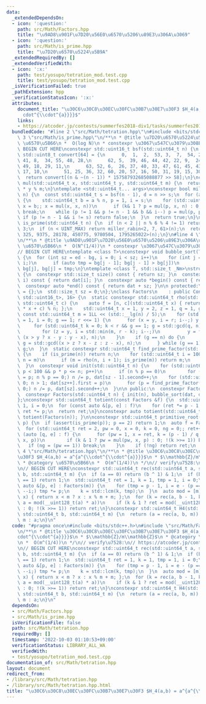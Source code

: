 ```yaml
---
data:
  _extendedDependsOn:
  - icon: ':question:'
    path: src/Math/Factors.hpp
    title: "\u9AD8\u901F\u7D20\u56E0\u6570\u5206\u89E3\u306A\u3069"
  - icon: ':question:'
    path: src/Math/is_prime.hpp
    title: "\u7D20\u6570\u5224\u5B9A"
  _extendedRequiredBy: []
  _extendedVerifiedWith:
  - icon: ':x:'
    path: test/yosupo/tetration_mod.test.cpp
    title: test/yosupo/tetration_mod.test.cpp
  _isVerificationFailed: true
  _pathExtension: hpp
  _verificationStatusIcon: ':x:'
  attributes:
    document_title: "\u30C6\u30C8\u30EC\u30FC\u30B7\u30E7\u30F3 $H_4(a,b) = a^{a^{\\\
      cdot^{\\cdot^{a}}}}$"
    links:
    - https://atcoder.jp/contests/summerfes2018-div1/tasks/summerfes2018_f
  bundledCode: "#line 2 \"src/Math/tetration.hpp\"\n#include <bits/stdc++.h>\n#line\
    \ 3 \"src/Math/is_prime.hpp\"\n/**\n * @title \u7D20\u6570\u5224\u5B9A\n * @category\
    \ \u6570\u5B66\n *  O(log N)\n * constexpr \u3067\u547C\u3079\u308B\n */\n\n//\
    \ BEGIN CUT HERE\nconstexpr std::uint16_t bsf(std::uint64_t n) {\n  constexpr\
    \ std::uint8_t convert[64] = {\n      0,  1,  2,  53, 3,  7,  54, 27, 4,  38,\
    \ 41, 8,  34, 55, 48, 28,\n      62, 5,  39, 46, 44, 42, 22, 9,  24, 35, 59, 56,\
    \ 49, 18, 29, 11,\n      63, 52, 6,  26, 37, 40, 33, 47, 61, 45, 43, 21, 23, 58,\
    \ 17, 10,\n      51, 25, 36, 32, 60, 20, 57, 16, 50, 31, 19, 15, 30, 14, 13, 12};\n\
    \  return convert[(n & ~(n - 1)) * 157587932685088877 >> 58];\n}\nconstexpr std::uint64_t\
    \ mul(std::uint64_t x, std::uint64_t y, std::uint64_t m) {\n  return (__uint128_t)x\
    \ * y % m;\n}\ntemplate <std::uint64_t... args>\nconstexpr bool miller_rabin(std::uint64_t\
    \ n) {\n  const std::uint64_t s = bsf(n - 1), d = n >> s;\n  for (auto a : {args...})\
    \ {\n    std::uint64_t b = a % n, p = 1, i = s;\n    for (std::uint64_t k = d,\
    \ x = b;; x = mul(x, x, n))\n      if (k& 1 ? p = mul(p, x, n) : 0; !(k >>= 1))\
    \ break;\n    while (p != 1 && p != n - 1 && b && i--) p = mul(p, p, n);\n   \
    \ if (p != n - 1 && i != s) return false;\n  }\n  return true;\n}\nconstexpr bool\
    \ is_prime(std::uint64_t n) {\n  if (n < 2 || n % 6 % 4 != 1) return (n | 1) ==\
    \ 3;\n  if (n < UINT_MAX) return miller_rabin<2, 7, 61>(n);\n  return miller_rabin<2,\
    \ 325, 9375, 28178, 450775, 9780504, 1795265022>(n);\n}\n#line 4 \"src/Math/Factors.hpp\"\
    \n/**\n * @title \u9AD8\u901F\u7D20\u56E0\u6570\u5206\u89E3\u306A\u3069\n * @category\
    \ \u6570\u5B66\n *  O(N^(1/4))\n * constexpr \u3067\u547C\u3079\u308B\n */\n\n\
    // BEGIN CUT HERE\ntemplate <class T>\nconstexpr void bubble_sort(T *bg, T *ed)\
    \ {\n  for (int sz = ed - bg, i = 0; i < sz; i++)\n    for (int j = sz; --j >\
    \ i;)\n      if (auto tmp = bg[j - 1]; bg[j - 1] > bg[j])\n        bg[j - 1] =\
    \ bg[j], bg[j] = tmp;\n}\ntemplate <class T, std::size_t _Nm>\nstruct ConstexprArray\
    \ {\n  constexpr std::size_t size() const { return sz; }\n  constexpr auto &operator[](int\
    \ i) const { return dat[i]; }\n  constexpr auto *begin() const { return dat; }\n\
    \  constexpr auto *end() const { return dat + sz; }\n\n protected:\n  T dat[_Nm]\
    \ = {};\n  std::size_t sz = 0;\n};\nclass Factors\n    : public ConstexprArray<std::pair<std::uint64_t,\
    \ std::uint16_t>, 16> {\n  static constexpr std::uint64_t rho(std::uint64_t n,\
    \ std::uint64_t c) {\n    auto f = [n, c](std::uint64_t x) { return ((__uint128_t)x\
    \ * x + c) % n; };\n    std::uint64_t x = 1, y = 2, z = 1, q = 1, g = 1;\n   \
    \ const std::uint64_t m = 1LL << (std::__lg(n) / 5);\n    for (std::uint64_t r\
    \ = 1, i = 0; g == 1; r <<= 1) {\n      for (x = y, i = r; i--;) y = f(y);\n \
    \     for (std::uint64_t k = 0; k < r && g == 1; g = std::gcd(q, n), k += m)\n\
    \        for (z = y, i = std::min(m, r - k); i--;)\n          y = f(y), q = mul(q,\
    \ (x > y ? x - y : y - x), n);\n    }\n    if (g == n) do {\n        z = f(z),\
    \ g = std::gcd((x > z ? x - z : z - x), n);\n      } while (g == 1);\n    return\
    \ g;\n  }\n  static constexpr std::uint64_t find_prime_factor(std::uint64_t n)\
    \ {\n    if (is_prime(n)) return n;\n    for (std::uint64_t i = 100, m = 0; i--;\
    \ n = m)\n      if (m = rho(n, i + 1); is_prime(m)) return m;\n    return 0;\n\
    \  }\n  constexpr void init(std::uint64_t n) {\n    for (std::uint64_t p = 2;\
    \ p < 100 && p * p <= n; p++)\n      if (n % p == 0)\n        for (dat[sz++].first\
    \ = p; n % p == 0;) n /= p, dat[sz - 1].second++;\n    for (std::uint64_t p =\
    \ 0; n > 1; dat[sz++].first = p)\n      for (p = find_prime_factor(n); n % p ==\
    \ 0;) n /= p, dat[sz].second++;\n  }\n\n public:\n  constexpr Factors() = default;\n\
    \  constexpr Factors(std::uint64_t n) { init(n), bubble_sort(dat, dat + sz); }\n\
    };\nconstexpr std::uint64_t totient(const Factors &f) {\n  std::uint64_t ret =\
    \ 1, i = 0;\n  for (const auto &[p, e] : f)\n    for (ret *= p - 1, i = e; --i;)\
    \ ret *= p;\n  return ret;\n}\nconstexpr auto totient(std::uint64_t n) { return\
    \ totient(Factors(n)); }\n\nconstexpr std::uint64_t primitive_root(std::uint64_t\
    \ p) {\n  if (assert(is_prime(p)); p == 2) return 1;\n  auto f = Factors(p - 1);\n\
    \  for (std::uint64_t ret = 2, pw = 0, x = 0, k = 0, ng = 0;; ret++) {\n    for\
    \ (auto [q, e] : f) {\n      for (pw = 1, x = ret, k = (p - 1) / q;; x = mul(x,\
    \ x, p))\n        if (k & 1 ? pw = mul(pw, x, p) : 0; !(k >>= 1)) break;\n   \
    \   if (ng = (pw == 1)) break;\n    }\n    if (!ng) return ret;\n  }\n}\n#line\
    \ 4 \"src/Math/tetration.hpp\"\n/**\n * @title \u30C6\u30C8\u30EC\u30FC\u30B7\u30E7\
    \u30F3 $H_4(a,b) = a^{a^{\\cdot^{\\cdot^{a}}}}$\n * $\\mathbb{Z}/m\\mathbb{Z}$\n\
    \ * @category \u6570\u5B66\n *  O(m^(1/4))\n */\n// verify\u7528:\n// https://atcoder.jp/contests/summerfes2018-div1/tasks/summerfes2018_f\n\
    \n// BEGIN CUT HERE\nconstexpr std::uint64_t rec(std::uint64_t a, std::uint64_t\
    \ b, std::uint64_t m) {\n  if (a == 0) return (b ^ 1) & 1;\n  if (b == 0 || m\
    \ == 1) return 1;\n  std::uint64_t ret = 1, k = 1, tmp = 1, i = 0;\n  for (const\
    \ auto &[p, e] : Factors(m)) {\n    for (tmp = p - 1, i = e - (p == 2 && e > 3);\
    \ --i;) tmp *= p;\n    k = std::lcm(k, tmp);\n  }\n  auto mod = [m](__uint128_t\
    \ x) { return x < m ? x : x % m + m; };\n  for (k = rec(a, b - 1, k), a = mod(a);;\
    \ a = mod(__uint128_t(a) * a))\n    if (k & 1 ? ret = mod(__uint128_t(ret) * a)\
    \ : 0; !(k >>= 1)) return ret;\n}\nconstexpr std::uint64_t H4(std::uint64_t a,\
    \ std::uint64_t b, std::uint64_t m) {\n  return (a = rec(a, b, m)) >= m ? a -\
    \ m : a;\n}\n"
  code: "#pragma once\n#include <bits/stdc++.h>\n#include \"src/Math/Factors.hpp\"\
    \n/**\n * @title \u30C6\u30C8\u30EC\u30FC\u30B7\u30E7\u30F3 $H_4(a,b) = a^{a^{\\\
    cdot^{\\cdot^{a}}}}$\n * $\\mathbb{Z}/m\\mathbb{Z}$\n * @category \u6570\u5B66\
    \n *  O(m^(1/4))\n */\n// verify\u7528:\n// https://atcoder.jp/contests/summerfes2018-div1/tasks/summerfes2018_f\n\
    \n// BEGIN CUT HERE\nconstexpr std::uint64_t rec(std::uint64_t a, std::uint64_t\
    \ b, std::uint64_t m) {\n  if (a == 0) return (b ^ 1) & 1;\n  if (b == 0 || m\
    \ == 1) return 1;\n  std::uint64_t ret = 1, k = 1, tmp = 1, i = 0;\n  for (const\
    \ auto &[p, e] : Factors(m)) {\n    for (tmp = p - 1, i = e - (p == 2 && e > 3);\
    \ --i;) tmp *= p;\n    k = std::lcm(k, tmp);\n  }\n  auto mod = [m](__uint128_t\
    \ x) { return x < m ? x : x % m + m; };\n  for (k = rec(a, b - 1, k), a = mod(a);;\
    \ a = mod(__uint128_t(a) * a))\n    if (k & 1 ? ret = mod(__uint128_t(ret) * a)\
    \ : 0; !(k >>= 1)) return ret;\n}\nconstexpr std::uint64_t H4(std::uint64_t a,\
    \ std::uint64_t b, std::uint64_t m) {\n  return (a = rec(a, b, m)) >= m ? a -\
    \ m : a;\n}\n"
  dependsOn:
  - src/Math/Factors.hpp
  - src/Math/is_prime.hpp
  isVerificationFile: false
  path: src/Math/tetration.hpp
  requiredBy: []
  timestamp: '2022-10-03 01:10:53+09:00'
  verificationStatus: LIBRARY_ALL_WA
  verifiedWith:
  - test/yosupo/tetration_mod.test.cpp
documentation_of: src/Math/tetration.hpp
layout: document
redirect_from:
- /library/src/Math/tetration.hpp
- /library/src/Math/tetration.hpp.html
title: "\u30C6\u30C8\u30EC\u30FC\u30B7\u30E7\u30F3 $H_4(a,b) = a^{a^{\\cdot^{\\cdot^{a}}}}$"
---
```

